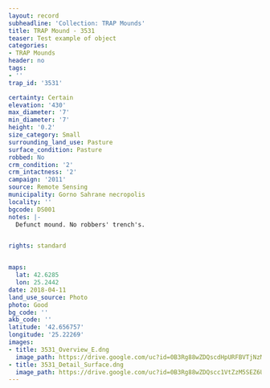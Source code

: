 ```yaml
---
layout: record
subheadline: 'Collection: TRAP Mounds'
title: TRAP Mound - 3531
teaser: Test example of object
categories:
- TRAP Mounds
header: no
tags:
- ''
trap_id: '3531'

certainty: Certain
elevation: '430'
max_diameter: '7'
min_diameter: '7'
height: '0.2'
size_category: Small
surrounding_land_use: Pasture
surface_condition: Pasture
robbed: No
crm_condition: '2'
crm_intactness: '2'
campaign: '2011'
source: Remote Sensing
municipality: Gorno Sahrane necropolis
locality: ''
bgcode: DS001
notes: |-
  Defunct mound. No robbers' trench's.


rights: standard


maps:
  lat: 42.6285
  lon: 25.2442
date: 2018-04-11
land_use_source: Photo
photo: Good
bg_code: ''
akb_code: ''
latitude: '42.656757'
longitude: '25.22269'
images:
- title: 3531_Overview_E.dng
  image_path: https://drive.google.com/uc?id=0B3Rg88wZDQscdHpURFBVTjNzM2c
- title: 3531_Detail_Surface.dng
  image_path: https://drive.google.com/uc?id=0B3Rg88wZDQscc1VtZzM5SEZ6U3c
---
```

